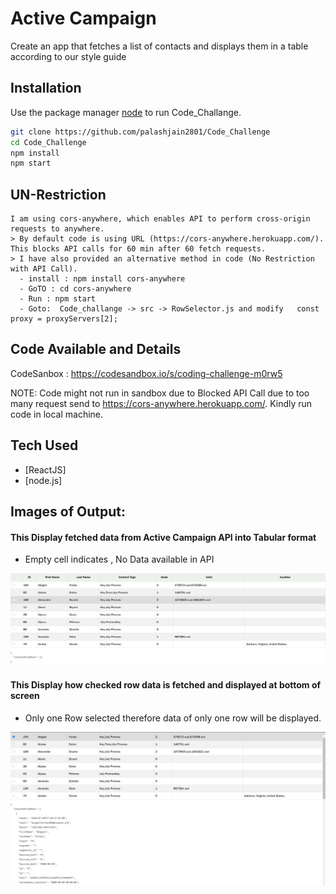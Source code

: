 # Active Campaign

Create an app that fetches a list of contacts and
displays them in a table according to our style guide
## Installation

Use the package manager [node](https://nodejs.org/en/) to run Code_Challange.

```bash
git clone https://github.com/palashjain2801/Code_Challenge
cd Code_Challenge
npm install
npm start
```

## UN-Restriction

```text
I am using cors-anywhere, which enables API to perform cross-origin requests to anywhere.
> By default code is using URL (https://cors-anywhere.herokuapp.com/). This blocks API calls for 60 min after 60 fetch requests.
> I have also provided an alternative method in code (No Restriction with API Call). 
  - install : npm install cors-anywhere
  - GoTO : cd cors-anywhere 
  - Run : npm start
  - Goto:  Code_challange -> src -> RowSelector.js and modify   const proxy = proxyServers[2];

```
## Code Available and Details 
CodeSanbox :  https://codesandbox.io/s/coding-challenge-m0rw5

NOTE: Code might not run in sandbox due to Blocked API Call due to too many request send to https://cors-anywhere.herokuapp.com/. Kindly run code in local machine.

## Tech Used


* [ReactJS]
* [node.js]



## Images of Output:
#### This Display fetched data from Active Campaign API into Tabular format
* Empty cell indicates , No Data available in API

![Table](https://github.com/palashjain2801/Code_Challenge/blob/main/Images/1.PNG)

#### This Display how checked row data is fetched and displayed at bottom of screen
* Only one Row selected therefore data of only one row will be displayed.

![Table](https://github.com/palashjain2801/Code_Challenge/blob/main/Images/2.PNG)
